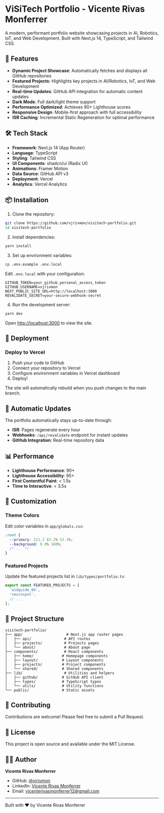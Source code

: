 # ViSiTech Portfolio - Vicente Rivas Monferrer

A modern, performant portfolio website showcasing projects in AI, Robotics, IoT, and Web Development. Built with Next.js 14, TypeScript, and Tailwind CSS.

## 🚀 Features

- **Dynamic Project Showcase**: Automatically fetches and displays all GitHub repositories
- **Featured Projects**: Highlights key projects in AI/Robotics, IoT, and Web Development
- **Real-time Updates**: GitHub API integration for automatic content updates
- **Dark Mode**: Full dark/light theme support
- **Performance Optimized**: Achieves 90+ Lighthouse scores
- **Responsive Design**: Mobile-first approach with full accessibility
- **ISR Caching**: Incremental Static Regeneration for optimal performance

## 🛠️ Tech Stack

- **Framework**: Next.js 14 (App Router)
- **Language**: TypeScript
- **Styling**: Tailwind CSS
- **UI Components**: shadcn/ui (Radix UI)
- **Animations**: Framer Motion
- **Data Source**: GitHub API v3
- **Deployment**: Vercel
- **Analytics**: Vercel Analytics

## 📦 Installation

1. Clone the repository:
```bash
git clone https://github.com/vjrivmon/visitech-portfolio.git
cd visitech-portfolio
```

2. Install dependencies:
```bash
yarn install
```

3. Set up environment variables:
```bash
cp .env.example .env.local
```

Edit `.env.local` with your configuration:
```env
GITHUB_TOKEN=your_github_personal_access_token
GITHUB_USERNAME=vjrivmon
NEXT_PUBLIC_SITE_URL=http://localhost:3000
REVALIDATE_SECRET=your-secure-webhook-secret
```

4. Run the development server:
```bash
yarn dev
```

Open [http://localhost:3000](http://localhost:3000) to view the site.

## 🚀 Deployment

### Deploy to Vercel

1. Push your code to GitHub
2. Connect your repository to Vercel
3. Configure environment variables in Vercel dashboard
4. Deploy!

The site will automatically rebuild when you push changes to the main branch.

## 🔄 Automatic Updates

The portfolio automatically stays up-to-date through:
- **ISR**: Pages regenerate every hour
- **Webhooks**: `/api/revalidate` endpoint for instant updates
- **GitHub Integration**: Real-time repository data

## 📊 Performance

- **Lighthouse Performance**: 90+
- **Lighthouse Accessibility**: 95+
- **First Contentful Paint**: < 1.5s
- **Time to Interactive**: < 3.5s

## 🎨 Customization

### Theme Colors
Edit color variables in `app/globals.css`:
```css
:root {
  --primary: 221.2 83.2% 53.3%;
  --background: 0 0% 100%;
  /* ... */
}
```

### Featured Projects
Update the featured projects list in `lib/types/portfolio.ts`:
```typescript
export const FEATURED_PROJECTS = [
  'aidguide_04',
  'neurospot',
  // ...
];
```

## 📁 Project Structure

```
visitech-portfolio/
├── app/                    # Next.js app router pages
│   ├── api/               # API routes
│   ├── projects/          # Projects pages
│   └── about/             # About page
├── components/            # React components
│   ├── home/             # Homepage components
│   ├── layout/           # Layout components
│   ├── projects/         # Project components
│   └── shared/           # Shared components
├── lib/                   # Utilities and helpers
│   ├── github/           # GitHub API client
│   ├── types/            # TypeScript types
│   └── utils/            # Utility functions
└── public/               # Static assets
```

## 🤝 Contributing

Contributions are welcome! Please feel free to submit a Pull Request.

## 📄 License

This project is open source and available under the MIT License.

## 👨‍💻 Author

**Vicente Rivas Monferrer**
- GitHub: [@vjrivmon](https://github.com/vjrivmon)
- LinkedIn: [Vicente Rivas Monferrer](https://www.linkedin.com/in/vicente-rivas-monferrer)
- Email: vicenterivasmonferrer12@gmail.com

---

Built with ❤️ by Vicente Rivas Monferrer